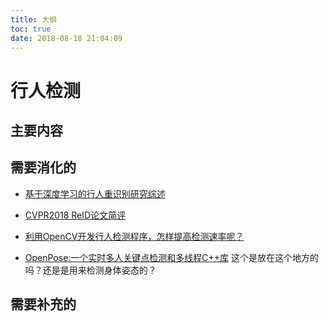 ```yaml
---
title: 大纲
toc: true
date: 2018-08-18 21:04:09
---
```


# 行人检测




## 主要内容












## 需要消化的


- [基于深度学习的行人重识别研究综述](https://zhuanlan.zhihu.com/p/31921944)
- [CVPR2018 ReID论文简评](https://zhuanlan.zhihu.com/p/36379467)
- [利用OpenCV开发行人检测程序，怎样提高检测速率呢？](https://www.zhihu.com/question/27662700)

- [OpenPose:一个实时多人关键点检测和多线程C++库](https://www.ctolib.com/CMU-Perceptual-Computing-Lab-openpose.html) 这个是放在这个地方的吗？还是是用来检测身体姿态的？



## 需要补充的
